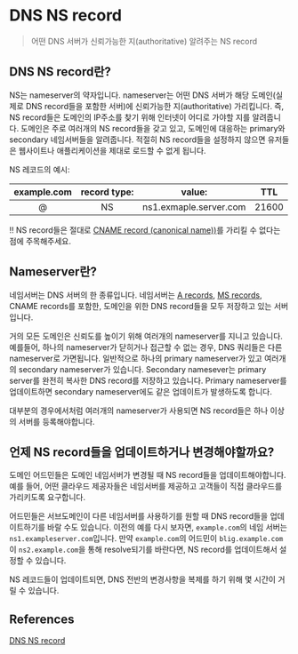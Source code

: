 # DNS NS record

> 어떤 DNS 서버가 신뢰가능한 지(authoritative) 알려주는 NS record

## DNS NS record란?

NS는 nameserver의 약자입니다.
nameserver는 어떤 DNS 서버가 해당 도메인(실제로 DNS record들을 포함한 서버)에 신뢰가능한 지(authoritative) 가리킵니다.
즉, NS record들은 도메인의 IP주소를 찾기 위해 인터넷이 어디로 가야할 지를 알려줍니다. 도메인은 주로 여러개의 NS record들을 갖고 있고, 도메인에 대응하는 primary와 secondary 네임서버들을 알려줍니다. 적절히 NS record들을 설정하지 않으면 유저들은 웹사이트나 애플리케이션을 제대로 로드할 수 없게 됩니다.

NS 레코드의 예시:

| example.com | record type: |         value:         |  TTL  |
| :---------: | :----------: | :--------------------: | :---: |
|      @      |      NS      | ns1.exmaple.server.com | 21600 |

‼️ NS record들은 절대로 [CNAME record (canonical name))](https://github.com/Pyotato/fe_study/blob/main/network/DNS_CNAME_record.md)를 가리킬 수 없다는 점에 주목해주세요.

## Nameserver란?

네임서버는 DNS 서버의 한 종류입니다.
네임서버는 [A records](), [MS records](), CNAME records를 포함한, 도메인을 위한 DNS record들을 모두 저장하고 있는 서버입니다.

거의 모든 도메인은 신뢰도를 높이기 위해 여러개의 nameserver를 지니고 있습니다.
예를들어, 하나의 nameserver가 닫히거나 접근할 수 없는 경우, DNS 쿼리들은 다른 nameserver로 가면됩니다. 일반적으로 하나의 primary nameserver가 있고 여러개의 secondary nameserver가 있습니다.
Secondary namesever는 primary server를 완전히 복사한 DNS record를 저장하고 있습니다.
Primary nameserver를 업데이트하면 secondary nameserver에도 같은 업데이트가 발생하도록 합니다.

대부분의 경우에서처럼 여러개의 nameserver가 사용되면 NS record들은 하나 이상의 서버를 등록해야합니다.

## 언제 NS record들을 업데이트하거나 변경해야할까요?

도메인 어드민들은 도메인 네임서버가 변경될 때 NS record들을 업데이트해야합니다.
예를 들어, 어떤 클라우드 제공자들은 네임서버를 제공하고 고객들이 직접 클라우드를 가리키도록 요구합니다.

어드민들은 서브도메인이 다른 네임서버를 사용하기를 원할 때 DNS record들을 업데이트하기를 바랄 수도 있습니다. 이전의 예를 다시 보자면, `example.com`의 네임 서버는 `ns1.exampleserver.com`입니다.
만약 `example.com`의 어드민이 `blig.example.com`이 `ns2.example.com`을 통해 resolve되기를 바란다면, NS record를 업데이트해서 설정할 수 있습니다.

NS 레코드들이 업데이트되면, DNS 전반의 변경사항을 복제를 하기 위해 몇 시간이 거릴 수 있습니다.

## References

[DNS NS record](https://www.cloudflare.com/learning/dns/dns-records/dns-ns-record/)
